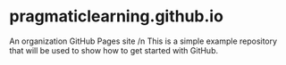 # pragmaticlearning.github.io
An organization GitHub Pages site
/n This is a simple example repository that will be used to show how to get started with GitHub.
